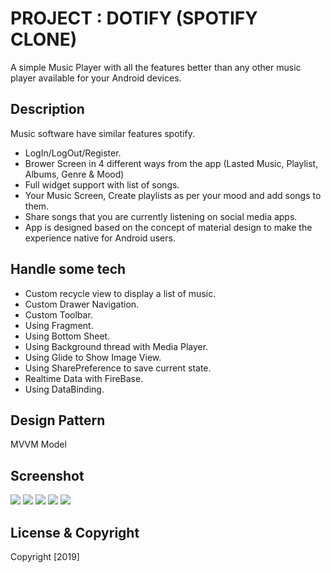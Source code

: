 # PROJECT : DOTIFY (SPOTIFY CLONE)
A simple Music Player with all the features better than any other music player available for your Android devices.

## Description
Music software have similar features spotify.
- LogIn/LogOut/Register.
- Brower Screen in 4 different ways from the app (Lasted Music, Playlist, Albums, Genre & Mood)
- Full widget support with list of songs. 
- Your Music Screen, Create playlists as per your mood and add songs to them. 
- Share songs that you are currently listening on social media apps.
- App is designed based on the concept of material design to make the experience native for Android users.

## Handle some tech
- Custom recycle view to display a list of music.
- Custom Drawer Navigation.
- Custom Toolbar.
- Using Fragment.
- Using Bottom Sheet.
- Using Background thread with Media Player.
- Using Glide to Show Image View.
- Using SharePreference to save current state.
- Realtime Data with FireBase.
- Using DataBinding.

## Design Pattern
MVVM Model

## Screenshot
![](https://user-images.githubusercontent.com/38346869/60329024-afdce680-99b9-11e9-94d7-3bf3ccc25510.png)
![](https://user-images.githubusercontent.com/38346869/60329025-afdce680-99b9-11e9-9530-f0ed395402e5.png)
![](https://user-images.githubusercontent.com/38346869/60329026-afdce680-99b9-11e9-9b80-ca316d1dbe0e.png)
![](https://user-images.githubusercontent.com/38346869/60329027-b0757d00-99b9-11e9-950f-5aa13f4dad29.png)
![](https://user-images.githubusercontent.com/38346869/60329030-b0757d00-99b9-11e9-8455-a50b589cad40.png)

## License & Copyright
   Copyright [2019] 
